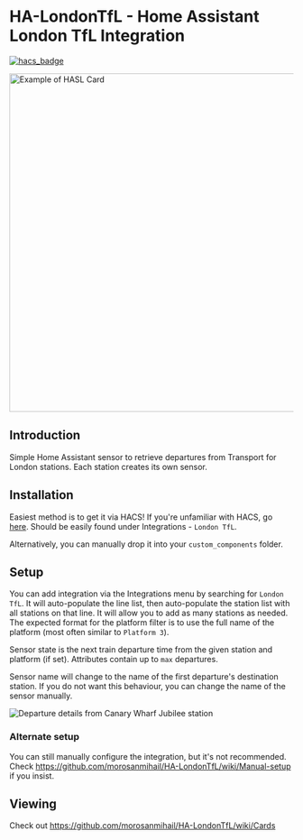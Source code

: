 # HA-LondonTfL - Home Assistant London TfL Integration

[![hacs_badge](https://img.shields.io/badge/HACS-Default-41BDF5.svg?style=for-the-badge)](https://github.com/hacs/integration)

<img width="961" height="600" alt="Example of HASL Card" src="https://github.com/user-attachments/assets/2a7f3f05-1309-4863-8957-5b232d26a61d" />


## Introduction

Simple Home Assistant sensor to retrieve departures from Transport for London stations.
Each station creates its own sensor.

## Installation

Easiest method is to get it via HACS! If you're unfamiliar with HACS, go [here](https://hacs.xyz/docs/setup/prerequisites).
Should be easily found under Integrations - `London TfL`.

Alternatively, you can manually drop it into your `custom_components` folder.

## Setup

You can add integration via the Integrations menu by searching for `London TfL`.
It will auto-populate the line list, then auto-populate the station list with all stations on that line.
It will allow you to add as many stations as needed.
The expected format for the platform filter is to use the full name of the platform (most often similar to `Platform 3`).

Sensor state is the next train departure time from the given station and platform (if set).
Attributes contain up to `max` departures.

Sensor name will change to the name of the first departure's destination station.
If you do not want this behaviour, you can change the name of the sensor manually.

![Departure details from Canary Wharf Jubilee station](https://github.com/morosanmihail/HA-LondonTfL/blob/main/images/example_2.png?raw=true)

### Alternate setup

You can still manually configure the integration, but it's not recommended.
Check https://github.com/morosanmihail/HA-LondonTfL/wiki/Manual-setup if you insist.

## Viewing

Check out https://github.com/morosanmihail/HA-LondonTfL/wiki/Cards

